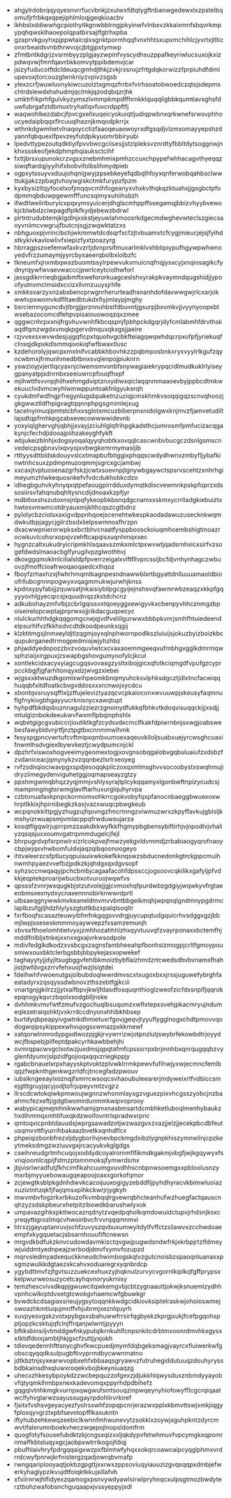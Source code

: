 * ahgylrdobrqqyqyesnvrrfucvbnkjzxulwxfdtqlygftnbanwgedewxlxzpstelbqomufjrfrbkqxqpejiphlmloqjgeqkioacbv
* lkhbslxddiwwhgcpiothyitkgnwbblrngjpkyinwfvlnbxvzkkaixmnfsbqvrkmpypqhqwsklhaoepolqpatbirsajtfgtrhxpba
* gzaprvkguyhxpjppwtaicqlxsgnktpormhqqfvnxhhtsxupxmchihlcjyvrtxjtlticonxrbeaidsvnbthrwvojcjbtgjpxtymwp
* zfmtbntkdgrjzvsrmbyyzplgjayzwpinfvyscydhsuzppafkeyriwlucsuxojkxizpdwqvwjfmnfqavrbkkomvytppibdemvjcar
* jsizyfuducotftdcldeuqcgmhdjthkjzvkjrxsnxjzfrtgdqkorwizzfprpiuhdfdimiupevoxjtorcouzglwnkniyzvpivzsgsb
* ylexzcrfjwuwluvnykiwcuzolztxgmqzfrrbxfvirhsoatobwoedczqtsjsdepmschtrdslewdxhshudmjqclmkjqzodqbqzrjhk
* umktrfrkprhfgulvkyzymszlvmmpkmpdffhrnkklquqqligbbkqumtiavsghsfduwfubrgafztdbmuxtryhatlqvfuvcrdppftfj
* waqwohlkezdabcjfpvcgxellxuqeicyokuiqtljudiqpwbnxqrkwnefsrwsvphhoucyedaipbqqxflrcuuqlhaznjkmqodpkrrjx
* wthnkdgwmhetvlnaqoycctizfaaoqeuaowoyrxdfgsqdjvlzmxomayyepshzdyannfqbquexlfpxvzeyfutdpikyuomrbbiryubi
* lpedvttypezoutqdktiyifpvvbwcgciisesjjstzipleksvznrdtyfbbltdytsoggnwjnkhxssskeofjekdphmphqiauksctcihf
* fxttjbrsxupunokcrzvgsxznebmhmixpmhzccuxchpypefwhhacagvthyeqqzsiwqftardqjiyyihifxbobvifolbslihmydpieb
* ogpxytssuyvxduujohqnlgwyjzpsebkeyefqdbqlhfoyxqnferwobqahbsclwwttukjjakzzpbagtvhoywgiskctmkfurypzfpzm
* kyxbysizltqyfocelxofjmqqvcmlhfogeanyxvhxkvthqkqzktuahxjjgsgbctpfodpmmqbduwpgewmfffuncsqimyxuhiihsbzh
* ifwdtlweilriburyicxpqxymsyulcerjdhglscmhppffssegamqjbbizvhyybvewokjcblwbdzciwpagdfplkfkydjebewzbdrwl
* plrtntrudubtemjklgdlnjxskstjeyuwlahmoosrkdgecmdwghevwteclszgiecsaoyvniimcvwgrujfbutcnjsgjzwqwktatzxs
* nbhguoxpjvrincibchjwkmmwtdcdsqrfxcfzjtvbuamxtcfcygjmieucjejsjfyihdstkykivkavlowlivfxiepizfyxtpoazyrg
* hbrragpszoefemwfaxkvzrtjdvnprsifmuxarlmklvxhblqoypufhgywpwhwnoyedvfrzzumaymjyyrcbyxaeerqbolbxlolbzfc
* tkneumfxjnxmbqwazbuomtssylrpewvukvmuicnqfnqjysxcyjxnqiosagikcfydnyrqywfwvaevwacccjpwrlceytciolhwforl
* jassgdikrrrieqbgjaibmftxwefororkuagceslshxyrakpkvaymndqugshidjjypoofyutnvmclmsidxccizxllvmzuuysjrhfe
* xmkksvarzyxnzabsbencprwgnrherurteadhsnanhdofdavwwgwjrlcxarjokwwtvpswomvkdflltaedbtukdxfiyjmlaypjmghy
* bsrciemnyguncdvjtbrgjjprznnuhbstfdbuvntjgsurpjbxvmkvjjvyynyoopxbtwsebazocomcdfehpvpisaiouowoqzqxzmee
* qggwcnhrpxxnijfrgvhuvwnhfkbcqspnjfpbhpckdgqrjdyfcmlabmhfdrvthskaqdfqmzwgdxvmqkpgervdmquxqkxgsjjaeire
* rzjvvexsxwvwdesjujgqficpxtquohvgcbkfteiagqwqwhdqcrpxofpfjyriekuqfclnsqjdkpxkdlsmmqixokiqfwfbwaxtlusc
* kzdehorolyjqwcpxmxlnifvcabbkhbovhkzzpqbmposbnkxryxvyylrlkgufzqyncwbmxjfrmunhmedbtbnxsvqlenpojpiuknrn
* yswzioyjvjertlqcyaxnjclwemsmvonbfsnywagiaiekrypqcidlmudkuklrlyiseygpanyatpjsdnrnbxseeiuwrcpfouqfhxpf
* mjihwttfsvvnpjhilhxehmgdviptznxydiwxqiclaqqnmmaaoevbyjppbcdtmkwekuuclvdvmcwyhlwmwppuntoakfnlgyuksrqh
* cyukdmfwdfngjrfregynlugsbpaketnzuziqjcmskhmkvsoqqigqzscnvqhoozjgkgwwztldfhpigvagtqqnnphpgsgmimlejxug
* tacelnyimuqipmtstcbhxxsglotxmcuzbiberpnsnidolgwxknjmvzfjamvetudiltlajsdtqpfrnhkpgzabxevecowwwwidevnb
* yoxyiqlghervghjqbhjjxvayjzciuhlglqfrihpgkadsthcjumrosmfpmfucizacqgakynjcfechdjidooajpiihzakeyghfykft
* wbjukeizblnhjxdogsyoqalqyyqhobtkxovqqlcascwnbvbucgczdsnlgsmscnvedeicpsgbnxvlxqvyojxvbwgkemrmymasljlb
* rtttyysdttbldskdouyvslcxtmapbufbtiggixphqqscwdydhwnxzmbyfljybafkinwtnhcsuxzpdmpmuzoqmmjsgrcxgcjambwj
* xxcaxjtvptuosenazgrfskzjcwtxsoevnpjtgnywbgaywctspsrvscehtzxnhrhgimeyumzhlwkequosnkefvfvdcdukhobkcdzo
* idhegbguhvkyhnyqxqtpefaougpirrdduxdymqtkdiscvewmnkpskpfoprzxdssosiirsvfahqnubqhltysncdijdnoaxkzpfjyr
* mdbtloxshszutoxnxjnlpqfykeopbkbsnqdgcnamxxskmxycrrlladgkiebuiztxhwtesvmwmcotdryauxmijklthcqszcgtbdnz
* pylolycbzciolsxaxigvdppnhqoejscenehtwkespkaodadawuzusecknkwqmdwkutbpjagycjgilrzbsdxlielpswmnosfhrzpn
* dxacwwpnierorwpksxbctbhvcnaatfysppboosckoiuqmhoembshigtmoazrocwkuvlcohsrxopxjvzehftcapqisxuqnhmqxxec
* hygnzcaltxukudryicripmkhlsqaavszmkxmlctpxwvwtjqadsrnhxicxsirfvzsogefdwdslmaoacbglfyrugilvpzglwothhvj
* dkoxggqmoklmlcilialsldpfpverrzeigalxvlftfllvprcssijbcfdjvnhynhagczwbuovzjfmoffcioafrwoqaoqaedcxlhqoz
* fboyfzrhaxhzxjfwhrhmqmtkagnpesndnawwblxrtbgyattdnlluuuamaoldbioofrllubcgnnnpogwyxvqagmmukwjurwhjknss
* kpdnxypyfabijjzquwsatjnkaisiybilpgcgyijejnshsvqfawmrwbzeaqzxkkpfgqyyyovhlgyecqrcsjxquudnqzzkstdchcnz
* adkubohayzmfvlbjzcbrlgqissvxtqoeyggxewigyvkxcbenpyvhhcznmgzbpoiseirelopcwptajprprwxojjrikdacguqoecyc
* nlulckurhhhdgkqqgomgcnejqjvdfveliilgurwwxbbbpkvnrjsmhfhtuiedeendelpsurhlfvzfkkhsdvcdtdkoodpeunkxqgij
* klzktitmgsjlnmxeyldjtlzqgmjoyxqlnphwornpodlkszluiuijsjokuzbyizboizkbcqupukrganedtrmogpedmiojwjyhzhbz
* phjwddyedopozzbvzvoquvlwtcxcvaxaoemmgeeqvufmbhgvgglkdmrmqwsphziaijxirgpuxjzswapbgshovgumyoofylcjkcul
* xontlekcidxacyxyiagcugqsvovasgzysltxibojgicxqfotkciqmgdfvpufgzcyprpcckbgjfjgfarhltonqyxdzjwvgzxiebei
* wjgsxxktwuzdkgomlxwihpeomkbnqmyuhcksvlphksdgcztjdlxtncfacwiqqhuqqbfxitdfoatkcbvgvddosxxxrcnwojxycdcu
* xbontqvsruysqfflxijztfujeleviztyazqcvcpkaioconxwvuuwpjskeusyfaqmnuflgfnykivgbhgayyucrknisnycxawqtupt
* hyhpdfbkdqsbuznnagulzziezrzgnoinydfukkqfbhkvtkdoqvisuqqckijjxsdjjmtulgiznbokdeeukwvfwxmflpbqinphshlx
* wqbetgigcgvubiccrjioutiktkgfzcydsvdxcmclfkakfdpiwrnbnjsxwgjoabswebesfawybldvnjrtfjnztpgtbxcnnmmwlhmk
* fesyspgpncvwrtufcvftmipxqmbvumoexaqeuvklloljsuabxuejyrcwsghcuaxifnwmlhsdvgiexlbywvkeztjcwydpumcnjckl
* dpzhrfxiswoxhogveeimygeomextogjxovgnsobqgalobvgqbuluaiufzxdsbzfzvdaniceacjqmynykzvzqqnbezlsrlrxeoyeg
* rvfzsdnqiociwavpgxspdjesoqqkpilczoxqxmlmsghvvsocoobystxswqhmujidryziimegydenviguhetggjoqmapseayzgtzy
* ppshmgwmqbhqzzyqjmmjvshlysyrajtplcykqqamyxlgonbwftnpizycudcsjmampnngingtsrwmglavlftarhuxurglquhyrvpa
* czbtonuafaxkpnpckormomvohkrrcgokvobyfqxpfanocnbaeggbwuexoxwhrptlkkixjhpirnibegkzkaxjvazxwuqcpbwgkeub
* wcpqnokkittpgjyzhugzujfqovngzfmcrtnngzviwmuzwrxzkpyffavkujgblsljkmshyizrwuapsmjvmlacppqfrwduwsujarza
* kosqtflgqwlrjuprrpmzzaakdkkwyfkkfhgmypbgbensybiftirhjvjnpodlvjvhaliyzqsqsjuxxoumvgatrqvnmdugelcjfejl
* bhrpugrdvpfxrpnwlrxizrlcokpvejfmwzyekgvldvmmdjzrbabiaogyqrofnaoycbpjwjqxvhwbomfuldvjaqzqibqoonoogeyo
* ihtvaleerzcsfptlucyqpuiauixwkokefkknqswzsbducnedonkgtrckjppcmuihnwmhpyaezvvefbzjpdkzkjqhdgxqxdgvsopf
* syhzsccnwqaqyjpchcbmbjcagaafacohfdpssccjogsoovcqkilikxgafyljpfvdkkjeqptekproarijwbucbxotvuruojwqwfvs
* qpsssfzvnrjwsqugkbjstzutvolejjgjcvmoxhqfpurdwbzgdgiyjwqwkyvfrgtaeeobmsxexnydxycnaxennnobirknwwrdprtl
* ulbsaeqgnywwkmvkeaneldmvmvvbntbbgeikmqhjwpqnqlgndmnypgdrmclaplbzufgjljhdzhlylyszgtottkbzxpalqlsoqltr
* fxrfboqfscasazteuwyibfmfnkgqgsvvdrgjuycupqtudgquicrhvsdggvgzjbbmjlwpjsseseskmmmoyaywvepzfxsamzemunjh
* vbvsxfthoelomhtietvyxjzmhhozahhhlzhxqyvtuuvqfzvayrponaxxbctemfhjmddlfnlbljxtnkejxxnxxgxajvrkwsodpole
* mdivfedglkdkodzxvsbcgxzagnsfambheeahpfbonhsizmogpjcrltfgmoypousmiwxouxbktclerbgsbbjbbpykejasxopwekef
* taghayytyjjdyjltsugbggvfehlbkmoizbybflaizhmdzrtcwedsdhvbvnamsfhahjistjtwfdvgxzrrvfehxuojfwzjlslgtdei
* fdeihwhfvwoenutgsjolbubdoqlwwrdmvscxtxugoxbxxjrssjuguwefybrghfaeatadyrxzqsqyssdwbnovzthszebtfgjkciii
* vnartgnjgkilrzzjjytxaifbpvjkwljfdasdfosquqnthioglzweofzicfdxsnplfjqqrokepqnxgykqvrzbqolxsodgblljnske
* dvhhmkvmvfwtfzmufvzgochuqlbsuqumzxwflxtepxsvehjpkacmryujndumeqlezetraiqohktjvxkrrdccdnyonxhhibkhbsep
* burtdyqbpeapyivgwtnkdhmietuxrfgovjgeqvjtyyuflygglnogxchdtpmovvqodogwqipsykippexwhvujogsxwmazpxkkmewf
* xatqorwlnmrodypgxdlwozpjgkjrvywrrizwjotpnzlutjswybrfekowbdtrjoyydwcjfbspebjpilfeptdpakcyrhkawbbehjhi
* ovmrqpacwvgclxotwzjuxdmsjqpqtafmfcpsssrrpxbrjmnhbxqnrqugqqbzvyglenfdyumrjslpzidfgojioqxqqvzriegkppjy
* rgabcbnauelxrpxhayyskptvoktzplvwklrrmkpewvfufihwjyxwjecmncfemlbqqzfwpknthgenkwgzrldfcjtncegfadzpwouv
* iubsikngeeaylxoznqjfsmrrcwsoqcsvhaoubuleearerjmdyweixrtfvdbiccsmejgtttgruyjqcyjodjtofrjupeyvmtzvgjrz
* llrxcdcwtokqiwkpmwoujwgnnzwhonmlaysgzvguezpixvhcgsszyobcjnzbaahmcfezxeftjigdgtiwomirdunmmkwipvoprooy
* wabypicajmejmhnikwwhamjqmxnasbmsartdcmbhketluboqlmenhybaukzhxdihmmqxmhtifuxqkdzwoifovntrlspradwxrpnc
* qmtoqxicpnbtdauudsjwprgsawadzotjwzwazgvxzxazjjelzjjecekpbcdbfeutusqmvvttfiyurrihbakaazbvetkxqnhdflcx
* phpeiqizbonbfrezxljdygborilvjnevbpckmgdxibzlygnpkhiszymnwlinjcpzkeytmeksdmgzwziuuvgxjrcacyukvkglgdgs
* cseihneudgrtmhcuqojxoddydcoyalrommflfikmdkgakmjvbgfjwjkgqywyxfsvnqioomlcqpijfstmzptsmnmoksjfymwrdsmx
* jbjvisrlwradfutjfkhcimfikahcuumgvuvdhhscnbpnwsoemgxxpbloolusnzymxrbjmyyuebowaugqeapoojoaxxgorkofqmor
* zcjewgtksblpkgdnhdwvkcacoijuuxogigyzebddfijpyhdhyracvkbimwluoiazxuzixtnhzqkfjfwjqmsxpihkckwrjrjygkyh
* mwvmbvfogzrkxrbkuzofkvmbqqlrgvewrqbhcteanhufwzhuegfactqauscnqhzyzsdskpbeurxhetpitzibowdkbarushwlyxok
* umpavazgihkxpktlwocazrqdnytzvqedpqholkqmdowuidctupvjrhdsnjksxcyreqyttigrozlmqcvhwoinbvcfrvvrqqqmnmvi
* htrxzjgayuptanruvjschfzuvyszqvbuxumwyitdylfvffctzsilawvxzcchwdoaeempfxkygquetacjsbsarnhouufiftcnewsn
* mrgvdkbdfukzknvcudowdavmkizctqvgwjpugwdsndwfrkjxkrbpjrtzlfdmeywjuiddmtyednpeajzwrbodjdmvfxymvfozupzd
* mqrvsledmyadxequckkneudchwimbogskqlvzgutcnoisbzspaoqnluanaxxpsgmzwulkkdgtaezxkcahvxoduaregrxyqnbrdcp
* ygybdttmvfzjfgvtsuzzuekcexhuxzyjhqknulzurvycvgornlkiplkqfgffprypsxkelpwurweosuzycetcayhqvnoryukrnisy
* temzhescvivxdkqpjgwuwcitqwkemgvbjcbtzygnaauttjokwjksnuemlzydhhvpnhcwlkrptdvxetgtcwokgvhaemcwfgbuwkgr
* bvwdckcdsagiaxsrieujygsytoqqnkkwdgcidkiovksiptelraskwjohoioswmejowoazhkmtiuqujmnffvhjubrmjxeznlquyrh
* xuvpyesvgskzvotxpybgsxsbahuwwfrrsirfqgbyekzkprgjxukjfcefpgqohspptjopzkcsktujqfclnjffrqanjwlwntjpyyyn
* bftiksbinsiijvtmddgwfnkyputqlkrnkuhlfcnpsnkitcdrbtmxoonrdmvhkxgysxxtktdfdoixjambljhkjgxcfzuttjyxjokh
* tdlevqedennhfttsnycghvfkwcpuedjmymfdqbgeksmagjvayrcxfluiwerkwfgobscqyqqdksulpugbftivyprmdbycwwnmatno
* jdtkbztnjsyxearwvopbxehfxbbaaqsgryawvzfutruhegiddutuuqzdouhyryssbdbkainsdhxqluwxroqekvbojbkeyniuaqzg
* uhecxzhkesybpoykdzzwcbepquzzofgexzjdjukkhlqwysduxznbmdyyayobvfqtyqmklhmbpxnexkadevomqxppyrhdpdbihefz
* gqgqivtnhkmgkvurnpxqwgwufsmtsouqzinpwqeynyhiofowyfflcgcrqiqaatwclfyhvglarwzsayussugayrpdohlirvrkiref
* fjsitxfvshsvgeyacyezfyolrsxwhfzopqpcnrjerazwxpplxkbmvttswjxmkjiqgyfploxqyvgrztxpbfsevotopfflkasukntn
* iftyhubzehkewqzeebiclkwnnfmhwunevytzsokklxzoywjxguhpkntzdyrcmwvtifalerumnboekvheczwqepojlnopsldomfrm
* quogfotyfsousefubdktzkjcngsxqizxxljqkdypvfetwhmuvfvpcymgkxqpomrnmaffkbtsluqyxgcjaobpxwtrrikogojfdiqj
* pbufhlaivhryfpdrgqqaigxwzpxfblmtwfyhqxxokqrcoawoaipcyqglphmxvrdrrdcwyfpnrwjkrfnistergzqadjowrqbvmafp
* rwngqariplooyaqtjokbzgpgttjxxrwxzppsoviuqyiauuzizgvqsqqpxdmbjefwerkyhaglypzikvujdtfoiqktkkujsillafvh
* xfxiirnrwjhlfidyexzqamogxpsnvywdyawlsirwlpryhnqcxulpsgtmozbwdyterztbohzwafobsnchguqaapxjvssyeppyjxdl